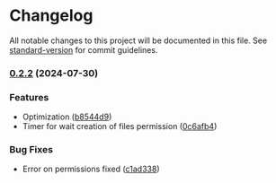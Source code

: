 # Changelog

All notable changes to this project will be documented in this file. See [standard-version](https://github.com/conventional-changelog/standard-version) for commit guidelines.

### [0.2.2](https://github.com/RafaelAngelRamirez/easy-permissions/compare/v0.2.1...v0.2.2) (2024-07-30)


### Features

* Optimization ([b8544d9](https://github.com/RafaelAngelRamirez/easy-permissions/commit/b8544d920982280d6867ae3319872b03d5fa5c96))
* Timer for wait creation of files permission ([0c6afb4](https://github.com/RafaelAngelRamirez/easy-permissions/commit/0c6afb4dca5e520aa773854e5b1d5b6cc108757b))


### Bug Fixes

* Error on permissions fixed ([c1ad338](https://github.com/RafaelAngelRamirez/easy-permissions/commit/c1ad338a2bdf48bd15c7333288d5db6f514c23ca))
